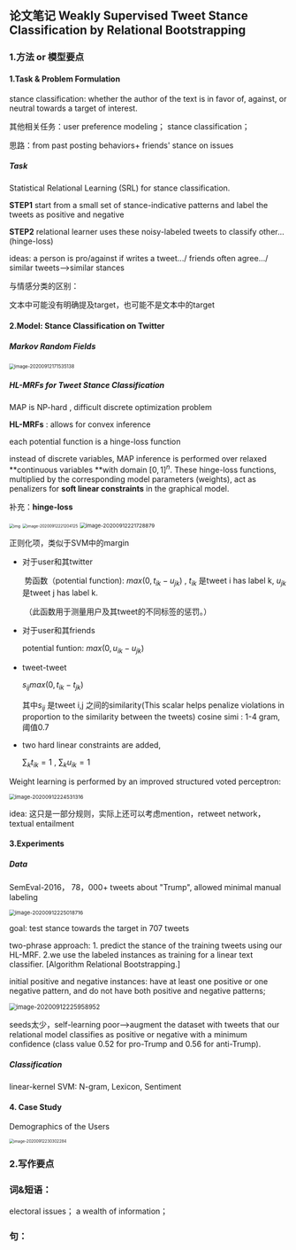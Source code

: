 ## 论文笔记 Weakly Supervised Tweet Stance Classification by Relational Bootstrapping

### 1.方法 or 模型要点

#### 1.Task & Problem Formulation

stance classification: whether the author of the text is in favor of, against, or neutral towards a target of interest.

其他相关任务：user preference modeling； stance classification；

思路：from past posting behaviors+ friends' stance on issues

##### Task

Statistical Relational Learning (SRL) for stance classification. 

**STEP1** start from a small set of stance-indicative patterns and label the tweets as positive and negative

**STEP2** relational learner uses these noisy-labeled tweets to classify other...(hinge-loss)

ideas: a person is pro/against if writes a tweet.../ friends often agree.../ similar tweets-->similar stances

与情感分类的区别：

文本中可能没有明确提及target，也可能不是文本中的target

#### 2.Model: Stance Classification on Twitter

##### Markov Random Fields

<img src="C:\Users\YuzuK\AppData\Roaming\Typora\typora-user-images\image-20200912171535138.png" alt="image-20200912171535138" style="zoom:60%;" />

##### HL-MRFs for Tweet Stance Classification

MAP is NP-hard , difficult discrete optimization problem

**HL-MRFs** : allows for convex inference 

each potential function is a hinge-loss function

instead of discrete variables, MAP inference is performed over relaxed **continuous variables **with domain $[0, 1]^n$. These hinge-loss functions, multiplied by the corresponding model parameters (weights), act as penalizers for **soft linear constraints** in the graphical model.

补充：**hinge-loss** 

<img src="https://pic1.zhimg.com/80/v2-3c6aa9626ee8e4609b0d7c5712baf624_1440w.jpg?source=1940ef5c" alt="img" style="zoom:50%;" />



<img src="C:\Users\YuzuK\AppData\Roaming\Typora\typora-user-images\image-20200912221204125.png" alt="image-20200912221204125" style="zoom:50%;" />

<img src="C:\Users\YuzuK\AppData\Roaming\Typora\typora-user-images\image-20200912221728879.png" alt="image-20200912221728879" style="zoom:67%;" />

正则化项，类似于SVM中的margin

- 对于user和其twitter

  ​	势函数（potential function): $max(0,t_{ik}-u_{jk})$  , $t_{ik}$ 是tweet i has label k, $u_{jk}$ 是tweet j has 	label k.

  ​	（此函数用于测量用户及其tweet的不同标签的惩罚。）

- 对于user和其friends

  potential funtion: $max(0,u_{ik}-u_{jk})$ 

- tweet-tweet

  $s_{ij}max(0,t_{ik}-t_{jk})$

  其中$s_{ij}$ 是tweet i,j 之间的similarity(This scalar helps penalize violations in proportion to the similarity between the tweets)  cosine simi : 1-4 gram, 阈值0.7

- two hard linear constraints are added,

  $\sum_k t_{ik}=1$ ,    $\sum_k u_{ik}=1$

Weight learning is performed by an improved structured voted perceptron:

<img src="C:\Users\YuzuK\AppData\Roaming\Typora\typora-user-images\image-20200912224531316.png" alt="image-20200912224531316" style="zoom:67%;" />

idea: 这只是一部分规则，实际上还可以考虑mention，retweet network，textual entailment

#### 3.Experiments

##### Data

SemEval-2016， 78，000+ tweets about "Trump", allowed minimal manual labeling

<img src="C:\Users\YuzuK\AppData\Roaming\Typora\typora-user-images\image-20200912225018716.png" alt="image-20200912225018716" style="zoom:67%;" />

goal: test stance towards the target in 707 tweets

two-phrase approach: 1. predict the stance of the training tweets using our HL-MRF. 2.we use the labeled instances as training for a linear text classifier.  [Algorithm Relational Bootstrapping.]

initial positive and negative instances:  have at least one positive or one negative pattern, and do not have both positive and negative patterns;

<img src="C:\Users\YuzuK\AppData\Roaming\Typora\typora-user-images\image-20200912225958952.png" alt="image-20200912225958952" style="zoom:80%;" />

seeds太少，self-learning poor-->augment the dataset with tweets that our relational model classifies as positive or negative with a minimum confidence (class value 0.52 for pro-Trump and 0.56 for anti-Trump). 

##### Classification

linear-kernel SVM: N-gram, Lexicon, Sentiment 

#### 4. Case Study

Demographics of the Users

<img src="C:\Users\YuzuK\AppData\Roaming\Typora\typora-user-images\image-20200912230302284.png" alt="image-20200912230302284" style="zoom:50%;" />



### 2.写作要点

### 词&短语：

electoral issues； a wealth of information；

### 句：